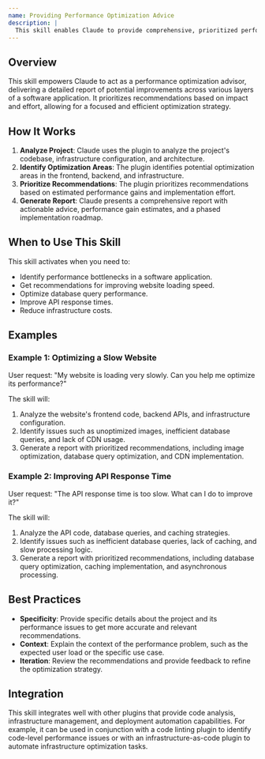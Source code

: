 ```yaml
---
name: Providing Performance Optimization Advice
description: |
  This skill enables Claude to provide comprehensive, prioritized performance optimization recommendations for software projects. It is triggered when the user requests performance improvements, optimization suggestions, or asks for a performance review. The skill analyzes frontend, backend, and infrastructure aspects of the project to identify bottlenecks and anti-patterns. It then provides actionable advice, estimates potential performance gains, and suggests a phased implementation roadmap. Use this skill when the user mentions "optimize performance", "performance recommendations", "performance review", "improve speed", or asks about "bottlenecks".
---
```


## Overview

This skill empowers Claude to act as a performance optimization advisor, delivering a detailed report of potential improvements across various layers of a software application. It prioritizes recommendations based on impact and effort, allowing for a focused and efficient optimization strategy.

## How It Works

1. **Analyze Project**: Claude uses the plugin to analyze the project's codebase, infrastructure configuration, and architecture.
2. **Identify Optimization Areas**: The plugin identifies potential optimization areas in the frontend, backend, and infrastructure.
3. **Prioritize Recommendations**: The plugin prioritizes recommendations based on estimated performance gains and implementation effort.
4. **Generate Report**: Claude presents a comprehensive report with actionable advice, performance gain estimates, and a phased implementation roadmap.

## When to Use This Skill

This skill activates when you need to:
- Identify performance bottlenecks in a software application.
- Get recommendations for improving website loading speed.
- Optimize database query performance.
- Improve API response times.
- Reduce infrastructure costs.

## Examples

### Example 1: Optimizing a Slow Website

User request: "My website is loading very slowly. Can you help me optimize its performance?"

The skill will:
1. Analyze the website's frontend code, backend APIs, and infrastructure configuration.
2. Identify issues such as unoptimized images, inefficient database queries, and lack of CDN usage.
3. Generate a report with prioritized recommendations, including image optimization, database query optimization, and CDN implementation.

### Example 2: Improving API Response Time

User request: "The API response time is too slow. What can I do to improve it?"

The skill will:
1. Analyze the API code, database queries, and caching strategies.
2. Identify issues such as inefficient database queries, lack of caching, and slow processing logic.
3. Generate a report with prioritized recommendations, including database query optimization, caching implementation, and asynchronous processing.

## Best Practices

- **Specificity**: Provide specific details about the project and its performance issues to get more accurate and relevant recommendations.
- **Context**: Explain the context of the performance problem, such as the expected user load or the specific use case.
- **Iteration**: Review the recommendations and provide feedback to refine the optimization strategy.

## Integration

This skill integrates well with other plugins that provide code analysis, infrastructure management, and deployment automation capabilities. For example, it can be used in conjunction with a code linting plugin to identify code-level performance issues or with an infrastructure-as-code plugin to automate infrastructure optimization tasks.